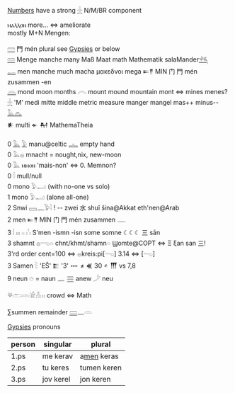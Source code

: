 [Numbers](Numbers) have a strong [𓏶](𓏶) N/M/BR component  

ⲙⲁⲗⲗⲟⲛ more… ⇔ ameliorate  
mostly M+N Mengen:  

[𓏠](𓏠) 門 mén plural see [Gypsies](Gypsies) or below  
[𓏠](𓏠)  Menge manche many Maß Maat math Mathematik salaMander[𓆈](𓆈)  
[𓉻](𓉻) men manche much macha μακεδνοι mega 𒋰𒈫 MIN 门 門 mén zusammen -en  
[𓇺](𓇺) mond moon months 𓇹 mount mound mountain mont  ⇔ mines menes?  
[𓏶](𓏶) 'M' medi mitte middle metric measure manger mangel mas++ minus-- [𓅓](𓅓)[𓃺](𓃺)  
𒀭 multi 𒄬 𒈹 MathemaTheia  

0 [𓅓](𓅓) [𓅱](𓅱) manu@celtic [𓂜](𓂜) empty hand  
0 𓅓𓐍 mnacht = nought,nix, new-moon  
0 𓅓 ⲙⲙⲟⲛ 'mais-non' ⇔ 0. Memnon?  
0 𓎫 mull/null  
0 mono 𓅱𓂝 (with no-one vs solo)  
1 mono 𓅱𓂝 (alone all-one)  
2 Snwi 𓈙𓈖𓅱𓇋 ! -- zwei 水 shuǐ šina@Akkat eth'nen@Arab  
2 men 𒋰𒈫 MIN 门 門 mén zusammen 𓊃  
3 𓏪 𓏤𓏤𓏤 𓏼 𓏨 S'men -ismn -isn some somne ☾☾☾ 三 sān  
3 shamnt 𓐍𓂸𓏏 chnt/khmt/shamn𓏏 Ϣomte@COPT ⇔ Ξ ξan san 三!  
3'rd order cent=100 ⇔ 𓐍kreis:pi[𓂸] 3.14 ⇔ [𓂸]  
3 Samen 𓇡 'EŠ' 𒀼 '3' 𒐁 ≠ 𒌍 30 𒑋 𒐗 vs 7,8  
9 neun 𓇸 = naun 𓈖 𓈗 anew 𓌳 neu  

𓋬𓂧𓏛𓀀𓁐𓏥 crowd ⇔ Math  

∑summen remainder [𓏠](𓏠)𓈖𓏛  

[Gypsies](Gypsies) pronouns  

| person | singular |	plural |  
|--------|----|----|  
1.ps 	|me kerav| 	a[men](men) keras  
2.ps 	|tu keres| 	tumen keren  
3.ps 	|jov kerel| 	jon keren  

